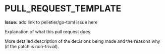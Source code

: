 # PULL\_REQUEST\_TEMPLATE

**Issue:** add link to pelletier/go-toml issue here

Explanation of what this pull request does.

More detailed description of the decisions being made and the reasons why \(if the patch is non-trivial\).

